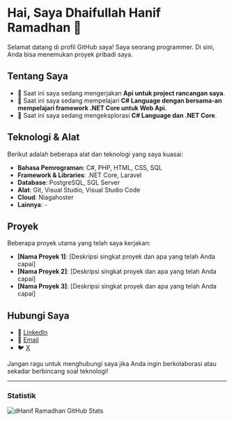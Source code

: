 # Hai, Saya Dhaifullah Hanif Ramadhan 👋

Selamat datang di profil GitHub saya! Saya seorang programmer. Di sini, Anda bisa menemukan proyek pribadi saya.

## Tentang Saya

- 🔭 Saat ini saya sedang mengerjakan **Api untuk project rancangan saya**.
- 🌱 Saat ini saya sedang mempelajari **C# Language dengan bersama-an mempelajari framework .NET Core untuk Web Api**.
- 🤔 Saat ini saya sedang mengeksplorasi **C# Language dan .NET Core**.

## Teknologi & Alat

Berikut adalah beberapa alat dan teknologi yang saya kuasai:

- **Bahasa Pemrograman**: C#, PHP, HTML, CSS, SQL
- **Framework & Libraries**: .NET Core, Laravel
- **Database**: PostgreSQL, SQL Server
- **Alat**: Git, Visual Studio, Visual Studio Code
- **Cloud**: Niagahoster
- **Lainnya**: -

## Proyek

Beberapa proyek utama yang telah saya kerjakan:

- **[Nama Proyek 1]**: [Deskripsi singkat proyek dan apa yang telah Anda capai]
- **[Nama Proyek 2]**: [Deskripsi singkat proyek dan apa yang telah Anda capai]
- **[Nama Proyek 3]**: [Deskripsi singkat proyek dan apa yang telah Anda capai]

## Hubungi Saya

- 💼 [LinkedIn](https://www.linkedin.com/in/hanif-ramadhan-b83479279)
- 📧 [Email](d.haniframadhan@gmail.com)
- 🐦 [X](https://x.com/dHanifRamadhan)

Jangan ragu untuk menghubungi saya jika Anda ingin berkolaborasi atau sekadar berbincang soal teknologi!

---

### Statistik

![dHanif Ramadhan GitHub Stats](https://github-readme-stats.vercel.app/api?username=dhaniframadhan&show_icons=true&bg_color=0d1117&hide_title=true&line_height=1)

